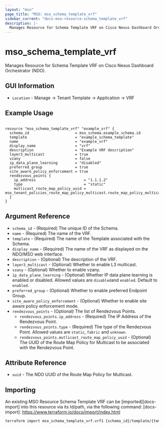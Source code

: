 ```yaml
---
layout: "mso"
page_title: "MSO: mso_schema_template_vrf"
sidebar_current: "docs-mso-resource-schema_template_vrf"
description: |-
  Manages Resource for Schema Template VRF on Cisco Nexus Dashboard Orchestrator (NDO).
---
```


# mso_schema_template_vrf #

Manages Resource for Schema Template VRF on Cisco Nexus Dashboard Orchestrator (NDO).

## GUI Information ##

* `Location` - Manage -> Tenant Template -> Application -> VRF

## Example Usage ##

```hcl

resource "mso_schema_template_vrf" "example_vrf" {
  schema_id                     = mso_schema.example_schema.id
  template                      = "example_schema_template"
  name                          = "example_vrf"
  display_name                  = "vrf"
  description                   = "Example VRF description"
  layer3_multicast              = true
  vzany                         = false
  ip_data_plane_learning        = "disabled"
  preferred_group               = true
  site_aware_policy_enforcement = true
  rendezvous_points {
    ip_address                      = "1.1.1.2"
    type                            = "static"
    mutlicast_route_map_policy_uuid = mso_tenant_policies_route_map_policy_multicast.route_map_policy_multicast.uuid
  }
}

```

## Argument Reference ##

* `schema_id` - (Required) The unique ID of the Schema.
* `name` - (Required) The name of the VRF.
* `template` - (Required) The name of the Template associated with the Schema.
* `display_name` - (Required) The name of the VRF as displayed on the NDO/MSO web interface.
* `description` - (Optional) The description of the VRF.
* `layer3_multicast` - (Optional) Whether to enable L3 multicast.
* `vzany` - (Optional) Whether to enable vzany.
* `ip_data_plane_learning` - (Optional) Whether IP data plane learning is enabled or disabled. Allowed values are `disabled`and `enabled`. Default to `enabled`.
* `preferred_group` - (Optional) Whether to enable preferred Endpoint Group.
* `site_aware_policy_enforcement` - (Optional) Whether to enable site aware policy enforcement mode.
* `rendezvous_points` - (Optional) The list of Rendezvous Points.
  * `rendezvous_points.ip_address` - (Required) The IP Address of the Rendezvous Point.
  * `rendezvous_points.type` - (Required) The type of the Rendezvous Point. Allowed values are `static`, `fabric` and `unknown`.
  * `rendezvous_points.mutlicast_route_map_policy_uuid` - (Optional) The UUID of the Route Map Policy for Multicast to be associated with the Rendezvous Point.

## Attribute Reference ##

* `uuid` - The NDO UUID of the Route Map Policy for Multicast.

## Importing ##

An existing MSO Resource Schema Template VRF can be [imported][docs-import] into this resource via its Id/path, via the following command: [docs-import]: <https://www.terraform.io/docs/import/index.html>

```bash
terraform import mso_schema_template_vrf.vrf1 {schema_id}/template/{template}/vrf/{name}
```


